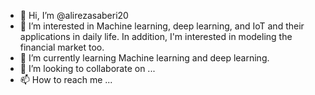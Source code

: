 - 👋 Hi, I’m @alirezasaberi20
- 👀 I’m interested in Machine learning, deep learning, and IoT and their applications in daily life. In addition, I'm interested in modeling the financial market too.
- 🌱 I’m currently learning Machine learning and deep learning.
- 💞️ I’m looking to collaborate on ...
- 📫 How to reach me ...

<!---
alirezasaberi20/alirezasaberi20 is a ✨ special ✨ repository because its `README.md` (this file) appears on your GitHub profile.
You can click the Preview link to take a look at your changes.
--->
